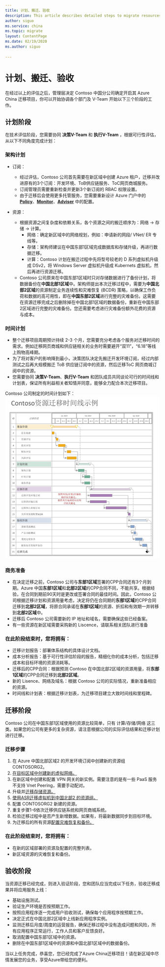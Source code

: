 ```yaml
---
title: 计划、搬迁、验收
description: This article describes detailed steps to migrate resources of Contoso Company from Azure China East1 to China North2 region.
author: siguo
ms.service: china 
ms.topic: migrate
layout: ContentPage 
ms.date: 02/19/2020
ms.author: siguo

---
```


# 计划、搬迁、验收
在经过以上的评估之后，管理层决定 Contoso 中国分公司确定开启其 Azure China 迁移项目，你可以开始协调各个部门及 V-Team 开始以下三个阶段的工作。

## 计划阶段

在技术评估阶段，您需要协同 **决策V-Team** 和 **执行V-Team** ，根据可行性评估，从以下不同角度完成计划：

### 架构计划 
 * 订阅： 
   *  经过评估，Contoso 公司首先需要在新区域中创建 Azure 租户，迁移并改进原有的3个订阅：开发环境、ToB供应链服务、ToC网页商城服务。  
   *  订阅管理员需要重新检查并更新3个新订阅的 RBAC 权限设置。  
   *  由于迁移后会使用更多托管服务，您需要重新设计 Azure 门户中的 [**Policy**](https://docs.azure.cn/zh-cn/governance/policy/overview)、[**Monitor**](https://docs.azure.cn/zh-cn/azure-monitor/overview)、[**Adviser**](https://docs.azure.cn/zh-cn/advisor/advisor-overview) 中的配置。  

 * 资源：  
   *  根据资源之间复杂度和依赖关系，各个资源之间的搬迁顺序为：网络 → 存储 →  计算。  
      * 网络：确定新区域中的网络规划，例如：申请新的网段/ VNet/ ER 专线等。    
      * 存储：架构师建议在中国东部1区域完成数据库和存储升级，再进行数据迁移。  
      * 计算：Contoso 计划在搬迁过程中先将型号较老的 D 系列虚拟机升级成 DSv2，将 Windows Server 虚拟机升级成 Kubernets 虚拟机，然后再进行资源迁移。   
    *  Contoso 公司原来在中国东部1区域时只对存储数据进行了备份计划，将数据备份在**中国北部1区域**中。架构师提出本次迁移过程中，需要为**中国北部2区域**的资源制定业务连续性和灾难恢复 (BCDR) 策略，以确保工作负荷和数据的高可用性，即在**中国东部2区域**进行完整的灾难备份。这需要在资源迁移完成之后删除掉在中国北部1区域的数据备份，重新在中国东部2区域进行完整的灾难备份。您还需要考虑进行灾难备份额外花费的资源与成本。  


### 时间计划
  * 整个迁移项目周期预计持续 2-3 个月，您需要充分考虑各个服务对迁移时间的需求。例如迁移网页商城和供应链相关的业务时需要避开“双11”，“6.18”等线上购物高峰期。  
  * 为了将对客户的影响降到最小，决策团队决定先搬迁开发环境订阅，经过内部测试之后再大规模搬迁 ToB 供应链订阅中的资源，然后迁移ToC 网页商城订阅中的资源。  
  * 您需要协同 **决策V-Team**、**执行V-Team** 和团队成员共同谈论可行的时间线和计划表，保证所有利益相关者知情并同意，能够全力配合本次迁移项目。

Contoso 公司制定的时间计划如下：
![Contoso 资源迁移时间线示例](./media/china-migration-process/ContosoTimeline.JPG)



### 商务准备
 * 在决定迁移之前，Contoso 公司与**东部1区域**签署的CPP合同还有3个月到期。Azure 中国**东部1区域**和**北部2区域**的CPP合同不同，不能共享。根据经验，在合同到期前90天时是更改或签署合同的最佳时间。因此，Contoso 公司根据迁移计划和资源用量考虑，决定将仍在合同期的**东部1区域**的CPP合同迁移到**北部2区域**，将原合同承诺在**东部1区域**的资源、折扣和有效期一并转移到**北部2区域**中。
 * 迁移后 Contoso 公司需要新的 IP 地址和域名，需要确保这些已经备案。
 * 有一些资源在新区域需要采购新的 Liscence，请联系相关团队进行准备 


### 在此阶段结束时，您将拥有： 
*  迁移计划报告：部署体系结构的具体设计文档。
*  成本分析报告：基于可行性评估阶段的报告，精细化你的成本分析，包括迁移成本和目标环境的资源消耗等。  
*	 迁移后的CPP合同：根据预测 Contoso 在中国北部2区域的资源用量，将**东部1区域**的CPP合同迁移到**北部2区域**。
*  新的 Lisence、网络及域名：根据 Contoso 公司的实际情况，重新准备相应的资源。
*	时间线和计划表：根据迁移计划表，为迁移项目建立大致时间线和里程碑。

## 迁移阶段

Contoso 公司在中国东部1区域使用的资源比较简单，只有 计算/存储/网络 这三类。如果您的公司有更多的复杂资源，请注意根据公司的实际评估结果和迁移计划进行迁移。

### 迁移步骤
1.	在 Azure 中国北部区域2 的开发环境订阅中创建新的资源组 CONTOSORG2。
2.	[在目标区域中创建新的虚拟网络。](https://docs.azure.cn/zh-cn/articles/azure-china-migration-playbook/china-migration-guidance-networking)
3.	在新区域中创建和配置 VPN 网关的新实例。需要注意的是有一些 PaaS 服务不支持 Vnet Peering，需要手动配对。
4.	升级并[迁移存储资源。](https://docs.azure.cn/zh-cn/articles/azure-china-migration-playbook/china-migration-guidance-storage)
5.	[使用ASR迁移虚拟机到中国北部2 的资源组。](https://docs.azure.cn/zh-cn/site-recovery/azure-to-azure-tutorial-migrate)
6.	配置 CONTOSORG2 新建的资源。
7. 重复步骤1-6依次迁移供应链系统和网页商城系统。
8.	检验迁移过程中是否产生新增数据。如果有，将最新数据同步到目标环境。 
9.	为迁移后的所有资源[配置灾难恢复和备份。](https://docs.azure.cn/zh-cn/site-recovery/azure-to-azure-quickstart)

### 在此阶段结束时，您将拥有： 
*  在新的区域部署的资源及配置的完整列表。 
*	新区域资源的灾难恢复和备份。

## 验收阶段

当资源迁移已经完成，则进入验证阶段，您和团队应当完成以下任务，验收迁移成果并将应用服务上线：
*	基础设施测试。  
*	验证生产环境是否按预期工作。
*	按照应用程序逐一完成用户验收测试，确保每个应用程序按预期工作。 
*	决定正式在中国北部2区域中上线新应用程序实例。 
*  监测迁移后月度/周度的运营报告，确保迁移过程中没有造成问题和风险，所有应用程序正常运行，工作人员和客户反馈良好。
*	取消配置中国东部1区域中的资源。
*  删除在中国东部1区域中的资源和中国北部1区域中的数据备份。

当以上任务完成，恭喜您，您已经完成了Azure China迁移项目！请在新区域中尽情发展您的业务，享受Azure带给您的便利。

